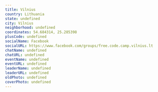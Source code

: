 ```yaml
---
title: Vilnius
country: Lithuania
state: undefined
city: Vilnius
neighborhood: undefined
coordinates: 54.684314, 25.285398
plusCode: undefined
socialName: Facebook
socialURL: https://www.facebook.com/groups/free.code.camp.vilnius.lt
chatName: undefined
chatURL: undefined
eventName: undefined
eventURL: undefined
leaderName: undefined
leaderURL: undefined
oldPhoto: undefined
coverPhoto: undefined
---
```

